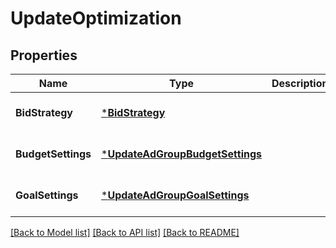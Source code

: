 # UpdateOptimization

## Properties
Name | Type | Description | Notes
------------ | ------------- | ------------- | -------------
**BidStrategy** | [***BidStrategy**](BidStrategy.md) |  | [optional] [default to null]
**BudgetSettings** | [***UpdateAdGroupBudgetSettings**](UpdateAdGroupBudgetSettings.md) |  | [optional] [default to null]
**GoalSettings** | [***UpdateAdGroupGoalSettings**](UpdateAdGroupGoalSettings.md) |  | [optional] [default to null]

[[Back to Model list]](../README.md#documentation-for-models) [[Back to API list]](../README.md#documentation-for-api-endpoints) [[Back to README]](../README.md)


